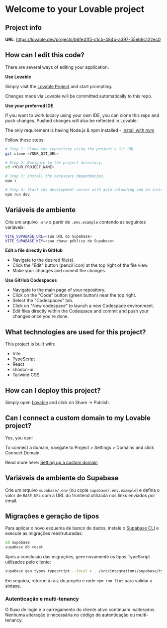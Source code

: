 # Welcome to your Lovable project

## Project info

**URL**: https://lovable.dev/projects/b6fe41f5-c1cb-484b-a397-55eb9c122ec0

## How can I edit this code?

There are several ways of editing your application.

**Use Lovable**

Simply visit the [Lovable Project](https://lovable.dev/projects/b6fe41f5-c1cb-484b-a397-55eb9c122ec0) and start prompting.

Changes made via Lovable will be committed automatically to this repo.

**Use your preferred IDE**

If you want to work locally using your own IDE, you can clone this repo and push changes. Pushed changes will also be reflected in Lovable.

The only requirement is having Node.js & npm installed - [install with nvm](https://github.com/nvm-sh/nvm#installing-and-updating)

Follow these steps:

```sh
# Step 1: Clone the repository using the project's Git URL.
git clone <YOUR_GIT_URL>

# Step 2: Navigate to the project directory.
cd <YOUR_PROJECT_NAME>

# Step 3: Install the necessary dependencies.
npm i

# Step 4: Start the development server with auto-reloading and an instant preview.
npm run dev
```

## Variáveis de ambiente

Crie um arquivo `.env` a partir de `.env.example` contendo as seguintes variáveis:

```sh
VITE_SUPABASE_URL=<sua URL do Supabase>
VITE_SUPABASE_KEY=<sua chave pública do Supabase>
```

**Edit a file directly in GitHub**

- Navigate to the desired file(s).
- Click the "Edit" button (pencil icon) at the top right of the file view.
- Make your changes and commit the changes.

**Use GitHub Codespaces**

- Navigate to the main page of your repository.
- Click on the "Code" button (green button) near the top right.
- Select the "Codespaces" tab.
- Click on "New codespace" to launch a new Codespace environment.
- Edit files directly within the Codespace and commit and push your changes once you're done.

## What technologies are used for this project?

This project is built with:

- Vite
- TypeScript
- React
- shadcn-ui
- Tailwind CSS

## How can I deploy this project?

Simply open [Lovable](https://lovable.dev/projects/b6fe41f5-c1cb-484b-a397-55eb9c122ec0) and click on Share -> Publish.

## Can I connect a custom domain to my Lovable project?

Yes, you can!

To connect a domain, navigate to Project > Settings > Domains and click Connect Domain.

Read more here: [Setting up a custom domain](https://docs.lovable.dev/tips-tricks/custom-domain#step-by-step-guide)

## Variáveis de ambiente do Supabase

Crie um arquivo `supabase/.env` (ou copie `supabase/.env.example`) e defina o valor de `BASE_URL` com a URL do frontend utilizada nos links enviados por email.

## Migrações e geração de tipos

Para aplicar o novo esquema de banco de dados, instale o [Supabase CLI](https://supabase.com/docs/guides/cli) e execute as migrações reestruturadas:

```sh
cd supabase
supabase db reset
```

Após a conclusão das migrações, gere novamente os tipos TypeScript utilizados pelo cliente:

```sh
supabase gen types typescript --local > ../src/integrations/supabase/types.ts
```

Em seguida, retorne à raiz do projeto e rode `npm run lint` para validar a sintaxe.

### Autenticação e multi-tenancy

O fluxo de login e o carregamento do cliente ativo continuam inalterados. Nenhuma alteração é necessária no código de autenticação ou multi-tenancy.
